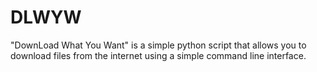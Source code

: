 # DLWYW

"DownLoad What You Want" is a simple python script that allows you to download files from the internet using a simple command line interface.
